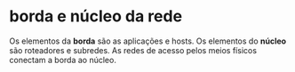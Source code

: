 # borda e núcleo da rede

Os elementos da **borda** são as aplicações e hosts.
Os elementos do **núcleo** são roteadores e subredes.
As redes de acesso pelos meios físicos conectam a borda ao núcleo.
